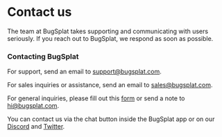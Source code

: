 # Contact us

The team at BugSplat takes supporting and communicating with users seriously. If you reach out to BugSplat, we respond as soon as possible.

### Contacting BugSplat

For support, send an email to [support@bugsplat.com](mailto:support@bugsplat.com).

For sales inquiries or assistance, send an email to [sales@bugsplat.com](mailto:sales@bugsplat.com).

For general inquiries, please fill out this [form](https://bugsplat.typeform.com/to/lc3xOK) or send a note to [hi@bugsplat.com](mailto:hi@bugsplat.com).

You can contact us via the chat button inside the BugSplat app or on our [Discord](https://discord.bugsplat.com/) and [Twitter](https://twitter.com/bugsplatco?lang=en).



